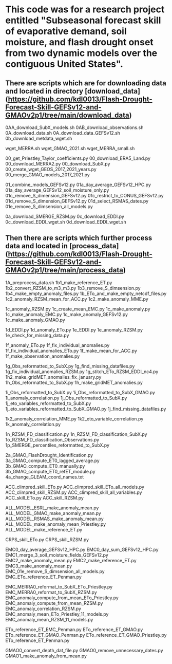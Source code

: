 # This code was for a research project entitled "Subseasonal forecast skill of evaporative demand, soil moisture, and flash drought onset from two dynamic models over the contiguous United States". 

## There are scripts which are for downloading data and located in directory [download_data] (https://github.com/kdl0013/Flash-Drought-Forecast-Skill-GEFSv12-and-GMAOv2p1/tree/main/download_data)
0AA_download_SubX_models.sh
0AB_download_observations.sh
0A_download_data.sh
0A_download_data_GEFSv12.sh
0b_download_metdata_wget.sh

wget_MERRA.sh
wget_GMAO_2021.sh
wget_MERRA_small.sh

00_get_Priestley_Taylor_coefficients.py
00_download_ERA5_Land.py
00_download_MERRA2.py
00_download_SubX.py
00_create_wget_GEOS_2017_2021_years.py
00_merge_GMAO_models_2017_2021.py

01_combine_models_GEFSv12.py
01a_day_average_GEFSv12_HPC.py
01a_day_average_GEFSv12_soil_moisture_only.py
01c_remove_S_dimension_GEFSv12.py
01c_restrict_to_CONUS_GEFSv12.py
01d_remove_S_dimension_GEFSv12.py
01d_select_RSMAS_dates.py
01e_remove_S_dimsension_all_models.py


0a_download_SMERGE_RZSM.py
0c_download_EDDI.py
0c_download_EDDI_wget.sh
0d_download_EDDI_wget.sh


## Then there are scripts which further process data and located in [process_data] (https://github.com/kdl0013/Flash-Drought-Forecast-Skill-GEFSv12-and-GMAOv2p1/tree/main/process_data)
1A_preprocess_data.sh
1b1_make_reference_ET.py
1b2_convert_RZSM_to_m3_m3.py
1b3_remove_S_dimsension.py
1b4_make_empty_anomaly_files.py
1b_ETo_and_make_empty_netcdf_files.py
1c2_anomaly_RZSM_mean_for_ACC.py
1c2_make_anomaly_MME.py

1c_anomaly_RZSM.py
1c_create_mean_EMC.py
1c_make_anomaly.py
1c_make_anomaly_EMC.py
1c_make_anomaly_GEFSv12.py
1c_make_anomaly_GMAO.py

1d_EDDI.py
1d_anomaly_ETo.py
1e_EDDI.py
1e_anomaly_RZSM.py
1e_check_for_missing_data.py

1f_anomaly_ETo.py
1f_fix_individual_anomalies.py
1f_fix_individual_anomalies_ETo.py
1f_make_mean_for_ACC.py
1f_make_observation_anomalies.py

1g_Obs_reformatted_to_SubX.py
1g_find_missing_datafiles.py
1g_fix_individual_anomalies_RZSM.py
1g_stitch_ETo_RZSM_EDDI_nc4.py
1h2_make_gridMET_anomalies_fix_january.py
1h_Obs_reformatted_to_SubX.py
1h_make_gridMET_anomalies.py

1i_Obs_reformatted_to_SubX.py
1i_Obs_reformatted_to_SubX_GMAO.py
1i_anomaly_correlation.py
1j_Obs_reformatted_to_SubX.py
1j_eto_variables_reformatted_to_SubX.py
1j_eto_variables_reformatted_to_SubX_GMAO.py
1j_find_missing_datafiles.py

1k2_anomaly_correlation_MME.py
1k2_eto_variable_correlation.py
1k_anomaly_correlation.py

1n_RZSM_FD_classification.py
1n_RZSM_FD_classification_SubX.py
1o_RZSM_FD_classification_Observations.py
1p_SMERGE_percentiles_reformatted_to_SubX.py

2a_GMAO_FlashDrought_Identification.py
3a_GMAO_compute_ET0_lagged_average.py
3b_GMAO_compute_ET0_manually.py
3b_GMAO_compute_ET0_refET_module.py
4a_change_GLEAM_coord_names.txt


ACC_climpred_skill_ETo.py
ACC_climpred_skill_ETo_all_models.py
ACC_climpred_skill_RZSM.py
ACC_climpred_skill_all_variables.py
ACC_skill_ETo.py
ACC_skill_RZSM.py

ALL_MODEL_ESRL_make_anomaly_mean.py
ALL_MODEL_GMAO_make_anomaly_mean.py
ALL_MODEL_RSMAS_make_anomaly_mean.py
ALL_MODEL_make_anomaly_mean_Priestley.py
ALL_MODEL_make_reference_ET.py

CRPS_skill_ETo.py
CRPS_skill_RZSM.py

EMC0_day_average_GEFSv12_HPC.py
EMC0_day_sum_GEFSv12_HPC.py
EMC1_merge_3_soil_moisture_fields_GEFSv12.py
EMC2_make_anomaly_mean.py
EMC2_make_reference_ET.py
EMC3_make_anomaly_mean.py
EMC_01e_remove_S_dimsension_all_models.py
EMC_ETo_reference_ET_Penman.py

EMC_MERRA0_reformat_to_SubX_ETo_Priestley.py
EMC_MERRA0_reformat_to_SubX_RZSM.py
EMC_anomaly_compute_from_mean_ETo_Priestley.py
EMC_anomaly_compute_from_mean_RZSM.py
EMC_anomaly_correlation_RZSM.py
EMC_anomaly_mean_ETo_Priestley_11_models.py
EMC_anomaly_mean_RZSM_11_models.py

ETo_reference_ET_EMC_Penman.py
ETo_reference_ET_GMAO.py
ETo_reference_ET_GMAO_Penman.py
ETo_reference_ET_GMAO_Priestley.py
ETo_reference_ET_Penman.py

GMAO0_convert_depth_dat_file.py
GMAO0_remove_unnecessary_dates.py
GMAO1_make_anomaly_from_mean.py














